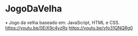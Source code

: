 # JogoDaVelha

• Jogo da velha baseado em: JavaScript, HTML e CSS.
https://youtu.be/0EiX9c4vzRs
https://youtu.be/vfo31QNQRg0

